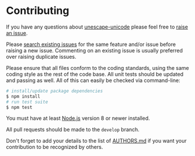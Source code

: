 # Contributing

If you have any questions about [unescape-unicode](https://github.com/neocotic/unescape-unicode) please feel free to
[raise an issue](https://github.com/neocotic/unescape-unicode/issues/new).

Please [search existing issues](https://github.com/neocotic/unescape-unicode/issues) for the same feature and/or issue
before raising a new issue. Commenting on an existing issue is usually preferred over raising duplicate issues.

Please ensure that all files conform to the coding standards, using the same coding style as the rest of the code base.
All unit tests should be updated and passing as well. All of this can easily be checked via command-line:

``` bash
# install/update package dependencies
$ npm install
# run test suite
$ npm test
```

You must have at least [Node.js](https://nodejs.org) version 8 or newer installed.

All pull requests should be made to the `develop` branch.

Don't forget to add your details to the list of
[AUTHORS.md](https://github.com/neocotic/unescape-unicode/blob/master/AUTHORS.md) if you want your contribution to be
recognized by others.

